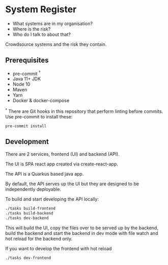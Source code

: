 # System Register

- What systems are in my organisation?
- Where is the risk?
- Who do I talk to about that?

Crowdsource systems and the risk they contain.

## Prerequisites

- pre-commit <sup>†</sup>
- Java 11+ JDK
- Node 10
- Maven
- Yarn
- Docker & docker-compose

<sup>†</sup> There are Git hooks in this repository that perform linting before commits. Use pre-commit to install these:

    pre-commit install

## Development

There are 2 services, frontend (UI) and backend (API).

The UI is SPA react app created via create-react-app.

The API is a Quarkus based java app.

By default, the API serves up the UI but they are designed to be
independently deployable.

To build and start developing the API locally:

```bash
./tasks build-frontend
./tasks build-backend
./tasks dev-backend
```

This will build the UI, copy the files
over to be served up by the backend, build the backend
and start the backend in dev mode with file watch and
hot reload for the backend only.

If you want to develop the frontend with hot reload

```bash
./tasks dev-frontend
```
